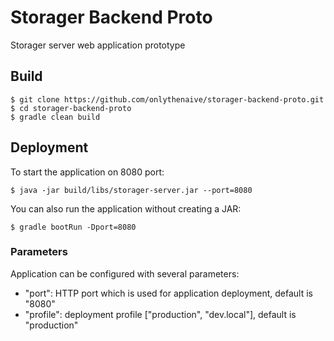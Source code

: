 # Storager Backend Proto
Storager server web application prototype

## Build
```
$ git clone https://github.com/onlythenaive/storager-backend-proto.git
$ cd storager-backend-proto
$ gradle clean build
```

## Deployment
To start the application on 8080 port:
```
$ java -jar build/libs/storager-server.jar --port=8080
```
You can also run the application without creating a JAR:
```
$ gradle bootRun -Dport=8080
```

### Parameters
Application can be configured with several parameters:
* "port": HTTP port which is used for application deployment, default is "8080"
* "profile": deployment profile ["production", "dev.local"], default is "production"
